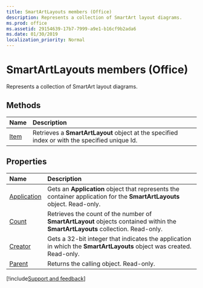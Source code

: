 ```yaml
---
title: SmartArtLayouts members (Office)
description: Represents a collection of SmartArt layout diagrams.
ms.prod: office
ms.assetid: 29154639-17b7-7999-a9e1-b16cf9b2ada6
ms.date: 01/30/2019
localization_priority: Normal
---
```



# SmartArtLayouts members (Office)

Represents a collection of SmartArt layout diagrams.


## Methods

|Name|Description|
|:-----|:-----|
|[Item](../../Office.SmartArtLayouts.Item.md)|Retrieves a **SmartArtLayout** object at the specified index or with the specified unique Id.|


## Properties

|Name|Description|
|:-----|:-----|
|[Application](../../Office.SmartArtLayouts.Application.md)|Gets an **Application** object that represents the container application for the **SmartArtLayouts** object. Read-only.|
|[Count](../../Office.SmartArtLayouts.Count.md)|Retrieves the count of the number of **SmartArtLayout** objects contained within the **SmartArtLayouts** collection. Read-only.|
|[Creator](../../Office.SmartArtLayouts.Creator.md)|Gets a 32-bit integer that indicates the application in which the **SmartArtLayouts** object was created. Read-only.|
|[Parent](../../Office.SmartArtLayouts.Parent.md)|Returns the calling object. Read-only.|

[!include[Support and feedback](~/includes/feedback-boilerplate.md)]